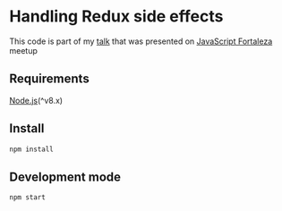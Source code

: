 # Handling Redux side effects

This code is part of my [talk](https://docs.google.com/presentation/d/e/2PACX-1vTJnQmpoYaR9t4q-FA4JigeoLaIXHRyiO6e85DIRjqtbnF80Hluv7ZsIetSjYBVILBBEU4NC3LfGlRa/pub?start=false&loop=false&delayms=3000) that was presented on [JavaScript Fortaleza](https://www.meetup.com/pt-BR/javascript-fortaleza/events/262454093/) meetup

## Requirements

[Node.js](https://nodejs.org/en/)(^v8.x)

## Install

```bash
npm install
```

## Development mode

```bash
npm start
```
